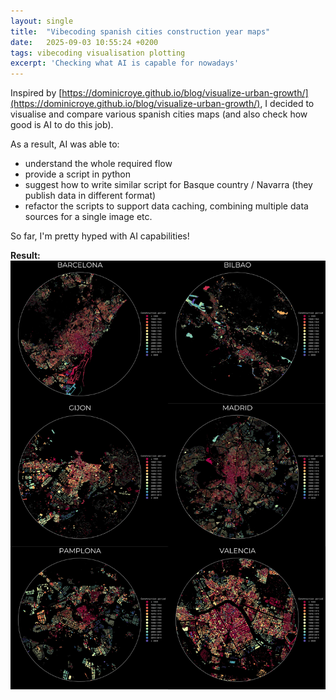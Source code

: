 ```yaml
---
layout: single
title:  "Vibecoding spanish cities construction year maps"
date:   2025-09-03 10:55:24 +0200
tags: vibecoding visualisation plotting
excerpt: 'Checking what AI is capable for nowadays'
---
```


Inspired by [https://dominicroye.github.io/blog/visualize-urban-growth/](https://dominicroye.github.io/blog/visualize-urban-growth/), 
I decided to visualise and compare various spanish cities maps (and also check how good is AI to do this job).

As a result, AI was able to:
- understand the whole required flow
- provide a script in python
- suggest how to write similar script for Basque country / Navarra (they publish data in different format)
- refactor the scripts to support data caching, combining multiple data sources for a single image etc.


So far, I'm pretty hyped with AI capabilities!

**Result:**
![result](/assets/images/spanish_cities_results.jpg)
